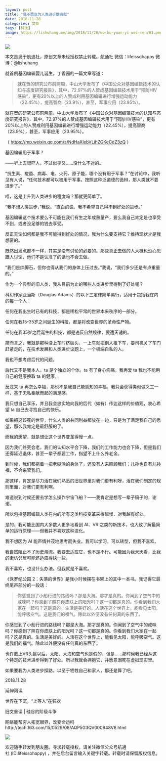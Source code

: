```yaml
---
layout: post
title: "我不愿意为人类进步做贡献"
date: 2018-11-28
categories: 文章
tags: [科技]
image: https://lishuhang.me/img/2018/11/28/wo-bu-yuan-yi-wei-ren/01.png
---
```


![](https://lishuhang.me/img/2018/11/28/wo-bu-yuan-yi-wei-ren/01.png)

本文首发于航通社，原创文章未经授权禁止转载。航通社 微信：lifeissohappy 微博：@lishuhang

就首例基因编辑婴儿诞生，丁香园的一篇文章写道：

> 就在贺的研究公布前两周，中山大学发布了《中国公众对基因编辑技术的认知与态度研究报告》，其中，72.97%的人赞成基因编辑技术用于“预防HIV感染”，更有20%以上的人赞成利用基因编辑进行增强运动能力（22.45%），提高智商（23.9%），甚至，军事应用（23.95%）。

就在贺的研究公布前两周，中山大学发布了《中国公众对基因编辑技术的认知与态度研究报告》，其中，72.97%的人赞成基因编辑技术用于“预防HIV感染”，更有20%以上的人赞成利用基因编辑进行增强运动能力（22.45%），提高智商（23.9%），甚至，军事应用（23.95%）。

（ https://mp.weixin.qq.com/s/NdHaXlebVLihZGKeCdZ3zQ ）

基因编辑用于军事？

——听上去很吓人，不过似乎又……没什么不对的。

“抗生素、疫苗、病毒、电、火药、原子能，哪个没有用于军事？”在讨论中，我听见有人说，“任何技术都可以被用于军事。按照这种泛道德的诡辩，那人类就不要进步了。”

唔，这是上升到人类进步的程度吗？那就更简单了。

“我不想人类进步，”我说。“直白的说，我不希望自己得不到好处的进步。”

基因编辑这个技术要么不可能在我们有生之年成熟量产，要么我自己肯定是也享受不到，或者没足够的钱去享受。

反正无论如何都是我不可能得到好处的情况，我为什么要支持它？维持现状才是我想要的。

既然出发点都不一样，其实是没有讨论的必要的。那些真正去做的人大概也没心思跟人讨论，他们不是认准了的话也不会去做。

“我们是绊脚石，但你也得从我们的身体上压过去。”我说，“我们多少还是有点重量的。”

作为一个典型的旧人类，我从目前为止的哪些人类进步里得到了好处呢？

科幻作家亚当斯（Douglas Adams）的以下三定律简单易行，适用于包括我在内的每一个人：

任何在我出生时已有的科技，都是稀松平常的世界本来秩序的一部分。

任何在我15-35岁之间诞生的科技，都是将改变世界的革命性产物。

任何在我35岁之后诞生的科技，都是违反自然规律，要遭天谴的。

简而言之，我就是那种没上车时挤破头，一上车就把别人推下车，要司机关了车门赶紧走的，在技术发展和人类进步议题上，一个极端自私的人。

我也不想考虑后代的问题。

后代又不是我本人，ta 是个独立的个体。ta 有了身心病痛，我再爱 ta 我也不能用自己的健康换取 ta 的健康。

反过来 ta 再怎么幸福，那也不是我自己能感知的幸福。我只会获得类似做义工一样，基于无私奉献而起的满足感。

我只想自己享乐，并且我会忠实地向我的后代（如有）传达这样的价值观，衷心希望 ta 自己去寻找自己的快乐。

如果把这该死的世界，什么人类的共同利益都放在一边，只是为了满足我自己的愿望，那么我肯定是最舒服的了。

而我的愿望，就是想让这个世界变革得慢一点。

因为我们终究会老，我们的认知水平会下降，我们的工作能力也会下降，但是我们还得延迟退休，甚至一辈子都要工作，指望不上什么养老金。

到时候，我们都拖着一把老糊涂的身体了，还没有人来照顾我们；儿孙也自有儿孙福，不会来管我们。

那这样，肯定是尽力活在我们熟悉的旧世界里对我们更有利呀，活在我们制定的规则里面，对我们更有利啊。

难道说到时候还要去学怎么操作宇宙飞船？——我肯定是想写一辈子稿子的，谢谢。

所以包括基因编辑人类在内的所有这类科技变革来得越慢，对我越有好处。

是的，我可能比国内大多数人更多地看到 AI、VR 之类的新技术，也大致了解最简单的运行原理——但我并不喜欢这种进化。

我不想因为 AI 能声情并茂地思考而失业。我可以学习，可以转型，但我不喜欢。

我自然阻止不了历史潮流。我要去适应它，也不是不行。可能因为我天天看，比我的街坊邻居可能还适应得快一些。

我不喜欢，也没什么办法。但我就是不喜欢。

《侏罗纪公园 2：失落的世界》是我小时候摆在书架上的其中一本书。我记得它最终尾声部分的一段话：

> 你感觉到了小船行进的路线吗？那是大海。那才是真的。你闻到了空气中的咸味吗？你感到了照在你皮肤上的阳光吗？这一切都是真的。你看到我们大家在一起吗？这是真的。生活是美好的。人活在这个世界上，能看见太阳，能呼吸空气。这是我们的福气。除此以外便没有任何真的东西了。

你感觉到了小船行进的路线吗？那是大海。那才是真的。你闻到了空气中的咸味吗？你感到了照在你皮肤上的阳光吗？这一切都是真的。你看到我们大家在一起吗？这是真的。生活是美好的。人活在这个世界上，能看见太阳，能呼吸空气。这是我们的福气。除此以外便没有任何真的东西了。

也许戴上VR头盔以后，太阳、大海和空气也是假的，但是……那时候我已经从这个特定的技术进步得到了好处。所以我就会拥抱它，并愿意溺死在虚拟现实里。

如果要我为人类进步探路，以至于牺牲自己和家人，那还是算了吧。

2018.11.28

延伸阅读

世界在下沉，“上等人”在狂欢

旧文重读 | 硅谷的阶级斗争

网络能帮穷人拓宽眼界，改变命运吗http://tech.163.com/15/0529/08/AQP5G3QV000948V8.html

![](https://lishuhang.me/img/2018/11/28/wo-bu-yuan-yi-wei-ren/02.gif)

欢迎随手转发到朋友圈。寻求转载授权，请关注微信公众号航通社 (ID:lifeissohappy) ，并在后台留言输入关键字转载。转载时请保留版权信息。